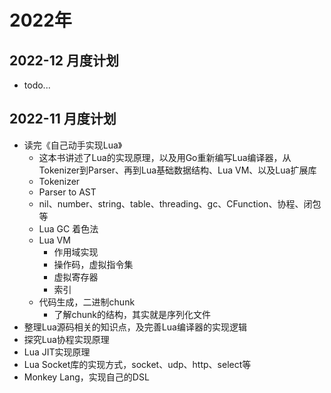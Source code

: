 
# 2022年

## 2022-12 月度计划

- todo...

## 2022-11 月度计划

- 读完《自己动手实现Lua》
  - 这本书讲述了Lua的实现原理，以及用Go重新编写Lua编译器，从Tokenizer到Parser、再到Lua基础数据结构、Lua VM、以及Lua扩展库
  - Tokenizer
  - Parser to AST
  - nil、number、string、table、threading、gc、CFunction、协程、闭包等
  - Lua GC 着色法
  - Lua VM
    - 作用域实现
    - 操作码，虚拟指令集
    - 虚拟寄存器
    - 索引
  - 代码生成，二进制chunk
    - 了解chunk的结构，其实就是序列化文件
- 整理Lua源码相关的知识点，及完善Lua编译器的实现逻辑
- 探究Lua协程实现原理
- Lua JIT实现原理
- Lua Socket库的实现方式，socket、udp、http、select等
- Monkey Lang，实现自己的DSL